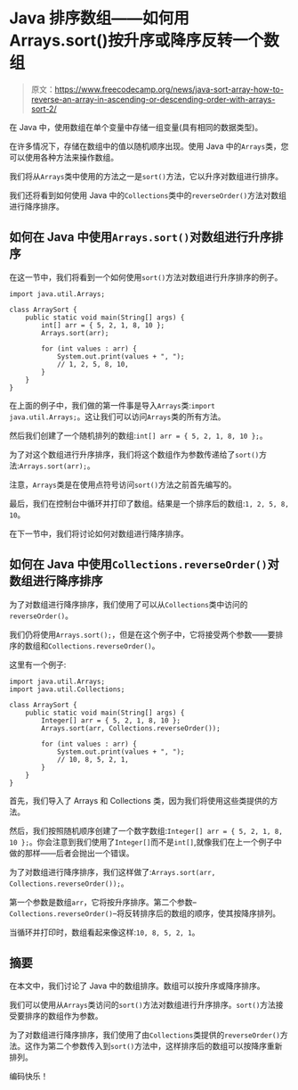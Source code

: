 # Java 排序数组——如何用 Arrays.sort()按升序或降序反转一个数组

> 原文：<https://www.freecodecamp.org/news/java-sort-array-how-to-reverse-an-array-in-ascending-or-descending-order-with-arrays-sort-2/>

在 Java 中，使用数组在单个变量中存储一组变量(具有相同的数据类型)。

在许多情况下，存储在数组中的值以随机顺序出现。使用 Java 中的`Arrays`类，您可以使用各种方法来操作数组。

我们将从`Arrays`类中使用的方法之一是`sort()`方法，它以升序对数组进行排序。

我们还将看到如何使用 Java 中的`Collections`类中的`reverseOrder()`方法对数组进行降序排序。

## 如何在 Java 中使用`Arrays.sort()`对数组进行升序排序

在这一节中，我们将看到一个如何使用`sort()`方法对数组进行升序排序的例子。

```
import java.util.Arrays;

class ArraySort {
    public static void main(String[] args) {
        int[] arr = { 5, 2, 1, 8, 10 };
        Arrays.sort(arr);

        for (int values : arr) {
            System.out.print(values + ", ");
            // 1, 2, 5, 8, 10,
        }
    }
}
```

在上面的例子中，我们做的第一件事是导入`Arrays`类:`import java.util.Arrays;`。这让我们可以访问`Arrays`类的所有方法。

然后我们创建了一个随机排列的数组:`int[] arr = { 5, 2, 1, 8, 10 };`。

为了对这个数组进行升序排序，我们将这个数组作为参数传递给了`sort()`方法:`Arrays.sort(arr);`。

注意，`Arrays`类是在使用点符号访问`sort()`方法之前首先编写的。

最后，我们在控制台中循环并打印了数组。结果是一个排序后的数组:`1, 2, 5, 8, 10`。

在下一节中，我们将讨论如何对数组进行降序排序。

## 如何在 Java 中使用`Collections.reverseOrder()`对数组进行降序排序

为了对数组进行降序排序，我们使用了可以从`Collections`类中访问的`reverseOrder()`。

我们仍将使用`Arrays.sort();`，但是在这个例子中，它将接受两个参数——要排序的数组和`Collections.reverseOrder()`。

这里有一个例子:

```
import java.util.Arrays;
import java.util.Collections;

class ArraySort {
    public static void main(String[] args) {
        Integer[] arr = { 5, 2, 1, 8, 10 };
        Arrays.sort(arr, Collections.reverseOrder());

        for (int values : arr) {
            System.out.print(values + ", ");
            // 10, 8, 5, 2, 1,
        }
    }
}
```

首先，我们导入了 Arrays 和 Collections 类，因为我们将使用这些类提供的方法。

然后，我们按照随机顺序创建了一个数字数组:`Integer[] arr = { 5, 2, 1, 8, 10 };`。你会注意到我们使用了`Integer[]`而不是`int[]`,就像我们在上一个例子中做的那样——后者会抛出一个错误。

为了对数组进行降序排序，我们这样做了:`Arrays.sort(arr, Collections.reverseOrder());`。

第一个参数是数组`arr`，它将按升序排序。第二个参数–`Collections.reverseOrder()`–将反转排序后的数组的顺序，使其按降序排列。

当循环并打印时，数组看起来像这样:`10, 8, 5, 2, 1`。

## 摘要

在本文中，我们讨论了 Java 中的数组排序。数组可以按升序或降序排序。

我们可以使用从`Arrays`类访问的`sort()`方法对数组进行升序排序。`sort()`方法接受要排序的数组作为参数。

为了对数组进行降序排序，我们使用了由`Collections`类提供的`reverseOrder()`方法。这作为第二个参数传入到`sort()`方法中，这样排序后的数组可以按降序重新排列。

编码快乐！